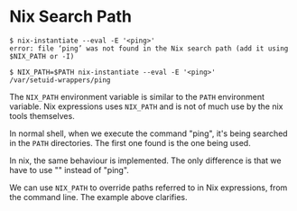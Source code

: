 # Nix Search Path

```
$ nix-instantiate --eval -E '<ping>'
error: file ‘ping’ was not found in the Nix search path (add it using $NIX_PATH or -I)

$ NIX_PATH=$PATH nix-instantiate --eval -E '<ping>'
/var/setuid-wrappers/ping
```

The `NIX_PATH` environment variable is similar to the `PATH` environment variable.  Nix expressions uses `NIX_PATH` and is not of much use by the nix tools themselves.

In normal shell, when we execute the command "ping", it's being searched in the `PATH` directories. The first one found is the one being used.

In nix, the same behaviour is implemented.  The only difference is that we have to use "<ping>" instead of "ping".

We can use `NIX_PATH` to override paths referred to in Nix expressions, from the command line. The example above clarifies.
